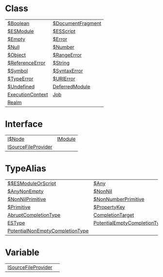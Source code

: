 # Class



|                                                                                                         |                                                                                                           |
| ------------------------------------------------------------------------------------------------------- | --------------------------------------------------------------------------------------------------------- |
| [$Boolean](https://hamedfathi.gitbook.io/aurelia-2-doc-api/aot/vm/types/class/usdboolean)               | [$DocumentFragment](https://hamedfathi.gitbook.io/aurelia-2-doc-api/aot/vm/ast/class/usddocumentfragment) |
| [$ESModule](https://hamedfathi.gitbook.io/aurelia-2-doc-api/aot/vm/ast/class/usdesmodule)               | [$ESScript](https://hamedfathi.gitbook.io/aurelia-2-doc-api/aot/vm/ast/class/usdesscript)                 |
| [$Empty](https://hamedfathi.gitbook.io/aurelia-2-doc-api/aot/vm/types/class/usdempty)                   | [$Error](https://hamedfathi.gitbook.io/aurelia-2-doc-api/aot/vm/types/class/usderror)                     |
| [$Null](https://hamedfathi.gitbook.io/aurelia-2-doc-api/aot/vm/types/class/usdnull)                     | [$Number](https://hamedfathi.gitbook.io/aurelia-2-doc-api/aot/vm/types/class/usdnumber)                   |
| [$Object](https://hamedfathi.gitbook.io/aurelia-2-doc-api/aot/vm/types/class/usdobject)                 | [$RangeError](https://hamedfathi.gitbook.io/aurelia-2-doc-api/aot/vm/types/class/usdrangeerror)           |
| [$ReferenceError](https://hamedfathi.gitbook.io/aurelia-2-doc-api/aot/vm/types/class/usdreferenceerror) | [$String](https://hamedfathi.gitbook.io/aurelia-2-doc-api/aot/vm/types/class/usdstring)                   |
| [$Symbol](https://hamedfathi.gitbook.io/aurelia-2-doc-api/aot/vm/types/class/usdsymbol)                 | [$SyntaxError](https://hamedfathi.gitbook.io/aurelia-2-doc-api/aot/vm/types/class/usdsyntaxerror)         |
| [$TypeError](https://hamedfathi.gitbook.io/aurelia-2-doc-api/aot/vm/types/class/usdtypeerror)           | [$URIError](https://hamedfathi.gitbook.io/aurelia-2-doc-api/aot/vm/types/class/usdurierror)               |
| [$Undefined](https://hamedfathi.gitbook.io/aurelia-2-doc-api/aot/vm/types/class/usdundefined)           | [DeferredModule](https://hamedfathi.gitbook.io/aurelia-2-doc-api/aot/vm/class/deferredmodule)             |
| [ExecutionContext](https://hamedfathi.gitbook.io/aurelia-2-doc-api/aot/vm/class/executioncontext)       | [Job](https://hamedfathi.gitbook.io/aurelia-2-doc-api/aot/vm/class/job)                                   |
| [Realm](https://hamedfathi.gitbook.io/aurelia-2-doc-api/aot/vm/class/realm)                             |                                                                                                           |



# Interface



|                                                                                                             |                                                                                     |
| ----------------------------------------------------------------------------------------------------------- | ----------------------------------------------------------------------------------- |
| [I$Node](https://hamedfathi.gitbook.io/aurelia-2-doc-api/aot/vm/ast/interface/iusdnode)                     | [IModule](https://hamedfathi.gitbook.io/aurelia-2-doc-api/aot/vm/interface/imodule) |
| [ISourceFileProvider](https://hamedfathi.gitbook.io/aurelia-2-doc-api/aot/vm/interface/isourcefileprovider) |                                                                                     |



# TypeAlias



|                                                                                                                                           |                                                                                                                                     |
| ----------------------------------------------------------------------------------------------------------------------------------------- | ----------------------------------------------------------------------------------------------------------------------------------- |
| [$$ESModuleOrScript](https://hamedfathi.gitbook.io/aurelia-2-doc-api/aot/vm/ast/typealias/usdusdesmoduleorscript)                         | [$Any](https://hamedfathi.gitbook.io/aurelia-2-doc-api/aot/vm/types/typealias/usdany)                                               |
| [$AnyNonEmpty](https://hamedfathi.gitbook.io/aurelia-2-doc-api/aot/vm/types/typealias/usdanynonempty)                                     | [$NonNil](https://hamedfathi.gitbook.io/aurelia-2-doc-api/aot/vm/types/typealias/usdnonnil)                                         |
| [$NonNilPrimitive](https://hamedfathi.gitbook.io/aurelia-2-doc-api/aot/vm/types/typealias/usdnonnilprimitive)                             | [$NonNumberPrimitive](https://hamedfathi.gitbook.io/aurelia-2-doc-api/aot/vm/types/typealias/usdnonnumberprimitive)                 |
| [$Primitive](https://hamedfathi.gitbook.io/aurelia-2-doc-api/aot/vm/types/typealias/usdprimitive)                                         | [$PropertyKey](https://hamedfathi.gitbook.io/aurelia-2-doc-api/aot/vm/types/typealias/usdpropertykey)                               |
| [AbruptCompletionType](https://hamedfathi.gitbook.io/aurelia-2-doc-api/aot/vm/types/typealias/abruptcompletiontype)                       | [CompletionTarget](https://hamedfathi.gitbook.io/aurelia-2-doc-api/aot/vm/types/typealias/completiontarget)                         |
| [ESType](https://hamedfathi.gitbook.io/aurelia-2-doc-api/aot/vm/types/typealias/estype)                                                   | [PotentialEmptyCompletionType](https://hamedfathi.gitbook.io/aurelia-2-doc-api/aot/vm/types/typealias/potentialemptycompletiontype) |
| [PotentialNonEmptyCompletionType](https://hamedfathi.gitbook.io/aurelia-2-doc-api/aot/vm/types/typealias/potentialnonemptycompletiontype) |                                                                                                                                     |



# Variable



|                                                                                                            |     |
| ---------------------------------------------------------------------------------------------------------- | --- |
| [ISourceFileProvider](https://hamedfathi.gitbook.io/aurelia-2-doc-api/aot/vm/variable/isourcefileprovider) |     |


